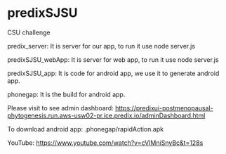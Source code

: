 # predixSJSU
CSU challenge

predix_server:
It is server for our app, to run it use node server.js

predixSJSU_webApp:
It is server for web app, to run it use node server.js

predixSJSU_app:
It is code for android app, we use it to generate android app.

phonegap:
It is the build for android app.

Please visit to see admin dashboard:
https://predixui-postmenopausal-phytogenesis.run.aws-usw02-pr.ice.predix.io/adminDashboard.html

To download android app:
.phonegap/rapidAction.apk

YouTube:
https://www.youtube.com/watch?v=cVIMniSnyBc&t=128s
